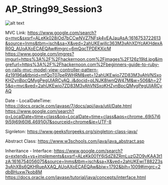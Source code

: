 # AP_String99_Session3


![alt text](https://github.com/SinaElahimanesh/AP_String99_Session3/blob/master/uml.png?raw=true)

MVC Link:
https://www.google.com/search?q=mvc&sxsrf=ALeKk028iOd7bCCwNVZ7NFsk4vEAJauAsA:1616753722613&source=lnms&tbm=isch&sa=X&ved=2ahUKEwjllc363M3vAhXDYcAKHdexAR0Q_AUoAXoECAEQAw#imgrc=6mQqcTPDEKXicM
https://www.google.com/imgres?imgurl=https%3A%2F%2Fhackernoon.com%2Fimages%2F126z19ld.jpg&imgrefurl=https%3A%2F%2Fhackernoon.com%2Fbeginners-guide-to-ruby-on-rails-mvc-model-view-controller-pattern-4z19196a&tbnid=mfQoT07peRWHRM&vet=12ahUKEwio7ZD83M3vAhVNSxoKHZynBpcQMygPegUIARCyAQ..i&docid=pLNJK8lwnQW47M&w=506&h=275&q=mvc&ved=2ahUKEwio7ZD83M3vAhVNSxoKHZynBpcQMygPegUIARCyAQ

Date - LocalDateTime:
https://docs.oracle.com/javase/7/docs/api/java/util/Date.html
https://www.google.com/search?q=LocalDate+time+class&oq=LocalDate+time+class&aqs=chrome..69i57j69i59j69i60l6.4691j0j7&sourceid=chrome&ie=UTF-8

Signleton:
https://www.geeksforgeeks.org/singleton-class-java/

Abstract Class:
https://www.w3schools.com/java/java_abstract.asp

Inheritance - Interface:
https://www.google.com/search?q=extends+vs+implements&sxsrf=ALeKk001Y6jSdZ8ZRmLuzGZO9vKAA3t1zA:1616754056075&source=lnms&tbm=isch&sa=X&ved=2ahUKEwiT882Z3s3vAhXBs6QKHRueAXAQ_AUoAXoECAEQAw&biw=1792&bih=1009#imgrc=2dbBHuxw7kob8M
https://docs.oracle.com/javase/tutorial/java/concepts/interface.html
